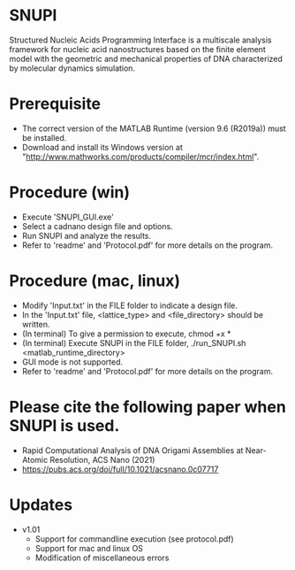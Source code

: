 # SNUPI
  Structured Nucleic Acids Programming Interface is a multiscale analysis framework for nucleic acid nanostructures based on the finite element model with the geometric and mechanical properties of DNA characterized by molecular dynamics simulation.  

# Prerequisite
  - The correct version of the MATLAB Runtime (version 9.6 (R2019a)) must be installed.
  - Download and install its Windows version at "http://www.mathworks.com/products/compiler/mcr/index.html".

# Procedure (win)
  - Execute 'SNUPI_GUI.exe'
  - Select a cadnano design file and options.
  - Run SNUPI and analyze the results.
  - Refer to 'readme' and 'Protocol.pdf' for more details on the program.
  
# Procedure (mac, linux)
  - Modify 'Input.txt' in the FILE folder to indicate a design file.
  - In the 'Input.txt' file, <lattice_type> and <file_directory> should be written.
  - (In terminal) To give a permission to execute, chmod +x *
  - (In terminal) Execute SNUPI in the FILE folder, ./run_SNUPI.sh <matlab_runtime_directory>
  - GUI mode is not supported.
  - Refer to 'readme' and 'Protocol.pdf' for more details on the program.
  
# Please cite the following paper when SNUPI is used.
  - Rapid Computational Analysis of DNA Origami Assemblies at Near-Atomic Resolution, ACS Nano (2021)
  - https://pubs.acs.org/doi/full/10.1021/acsnano.0c07717

# Updates
  - v1.01
    * Support for commandline execution (see protocol.pdf)
    * Support for mac and linux OS
    * Modification of miscellaneous errors
    
